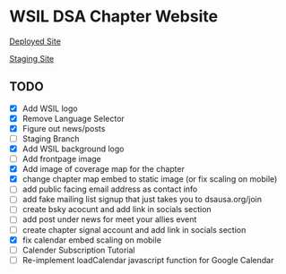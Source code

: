 # WSIL DSA Chapter Website

[Deployed Site](https://wsildsa.github.io)

[Staging Site](https://wsildsa-staging.netlify.app)

## TODO
- [x] Add WSIL logo
- [x] Remove Language Selector
- [x] Figure out news/posts
- [ ] Staging Branch
- [x] Add WSIL background logo
- [ ] Add frontpage image
- [x] Add image of coverage map for the chapter
- [x] change chapter map embed to static image (or fix scaling on mobile)
- [ ] add public facing email address as contact info
- [ ] add fake mailing list signup that just takes you to dsausa.org/join
- [ ] create bsky acocunt and add link in socials section
- [ ] add post under news for meet your allies event
- [ ] create chapter signal account and add link in socials section
- [x] fix calendar embed scaling on mobile
- [ ] Calender Subscription Tutorial
- [ ] Re-implement loadCalendar javascript function for Google Calendar
